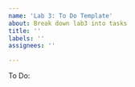 ```yaml
---
name: 'Lab 3: To Do Template'
about: Break down lab3 into tasks
title: ''
labels: ''
assignees: ''

---
```


To Do:
